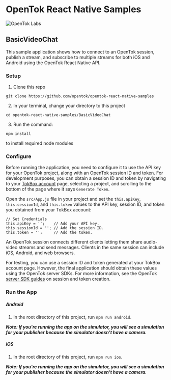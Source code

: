 # OpenTok React Native Samples

![OpenTok Labs](https://d26dzxoao6i3hh.cloudfront.net/items/0U1R0a0e2g1E361H0x3c/Image%202017-11-22%20at%2012.16.38%20PM.png?v=2507a2df)

## BasicVideoChat

This sample application shows how to connect to an OpenTok session,
publish a stream, and subscribe to multiple streams for both iOS and
Android using the OpenTok React Native API.

### Setup

1. Clone this repo

```
git clone https://github.com/opentok/opentok-react-native-samples
```

2. In your terminal, change your directory to this project

```
cd opentok-react-native-samples/BasicVideoChat
```

3. Run the command:

```
npm install
```

to install required node modules

### Configure

Before running the application, you need to configure it to use the API key
for your OpenTok project, along with an OpenTok session ID and token.
For development purposes, you can obtain a session ID and token by navigating
 to your [TokBox account](https://tokbox.com/account/#/) page, selecting a
 project, and scrolling to the bottom of the page where it says `Generate Token`.

Open the `src/App.js` file in your project and set the `this.apiKey`,
`this.sessionId`, and `this.token` values to the API key, session ID,
and token you obtained from your TokBox account:

```
// Set Credentials
this.apiKey = '';    // Add your API key.
this.sessionId = ''; // Add the session ID.
this.token = '';     // Add the token.
```

An OpenTok session connects different clients letting them share audio-video
streams and send messages. Clients in the same session can include iOS,
Android, and web browsers.

For testing, you can use a session ID and token generated at your TokBox
account page. However, the final application should obtain these values using
the OpenTok server SDKs. For more information, see the OpenTok
[server SDK guides](https://tokbox.com/developer/sdks/server/) on session
and token creation.

### Run the App

##### Android

1. In the root directory of this project, run `npm run android`.

***Note: If you're running the app on the simulator, you will see a simulation
for your publisher because the simulator doesn't have a camera.***

##### iOS

1. In the root directory of this project, run `npm run ios`.

***Note: If you're running the app on the simulator, you will see a simulation
for your publisher because the simulator doesn't have a camera.***
